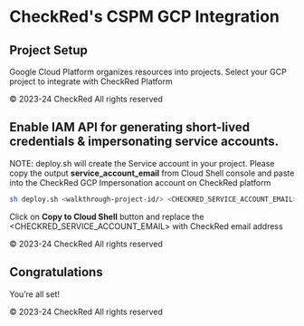 # CheckRed's CSPM GCP Integration

## Project Setup

Google Cloud Platform organizes resources into projects.
Select your GCP project to integrate with CheckRed Platform
<walkthrough-project-setup></walkthrough-project-setup>

<walkthrough-footnote>© 2023-24 CheckRed All rights reserved</walkthrough-footnote>

## Enable IAM API for generating short-lived credentials & impersonating service accounts. 

NOTE: deploy.sh will create the Service account in your project. Please copy the output **service_account_email** from Cloud Shell console and paste into the CheckRed GCP Impersonation account on CheckRed platform

```bash
sh deploy.sh <walkthrough-project-id/> <CHECKRED_SERVICE_ACCOUNT_EMAIL>
```

Click on **Copy to Cloud Shell** <walkthrough-cloud-shell-icon></walkthrough-cloud-shell-icon> button and replace the <CHECKRED_SERVICE_ACCOUNT_EMAIL> with CheckRed email address 


<walkthrough-footnote>© 2023-24 CheckRed All rights reserved</walkthrough-footnote>

## Congratulations

<walkthrough-conclusion-trophy></walkthrough-conclusion-trophy>

You’re all set!

<walkthrough-footnote>© 2023-24 CheckRed All rights reserved</walkthrough-footnote>
